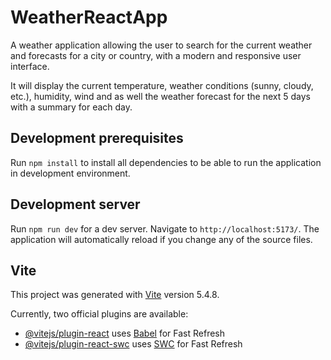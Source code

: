# WeatherReactApp

A weather application allowing the user to search for the current weather and forecasts for a city or country, with a modern and responsive user interface.

It will display the current temperature, weather conditions (sunny, cloudy, etc.), humidity, wind and as well the weather forecast for the next 5 days with a summary for each day.

## Development prerequisites

Run `npm install` to install all dependencies to be able to run the application in development environment.

## Development server

Run `npm run dev` for a dev server. Navigate to `http://localhost:5173/`. The application will automatically reload if you change any of the source files.

## Vite

This project was generated with [Vite](https://github.com/vitejs/vite) version 5.4.8.

Currently, two official plugins are available:

- [@vitejs/plugin-react](https://github.com/vitejs/vite-plugin-react/blob/main/packages/plugin-react/README.md) uses [Babel](https://babeljs.io/) for Fast Refresh
- [@vitejs/plugin-react-swc](https://github.com/vitejs/vite-plugin-react-swc) uses [SWC](https://swc.rs/) for Fast Refresh


